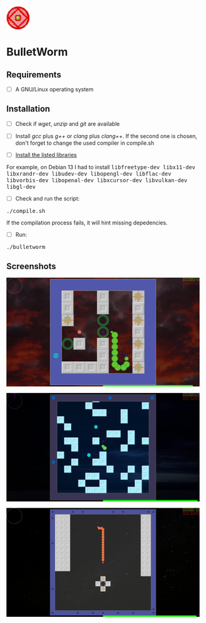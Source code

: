 <img src="Resources/Textures/icon.png" alt="logo" width="60"/>

# BulletWorm

## Requirements

- [ ] A GNU/Linux operating system

## Installation

- [ ] Check if *wget*, *unzip* and *git* are available

- [ ] Install *gcc* plus *g++* or *clang* plus *clang++*. If the second one is chosen, don't forget to change the used compiler in compile.sh

- [ ] [Install the listed libraries](https://www.sfml-dev.org/tutorials/2.6/compile-with-cmake.php#installing-dependencies)

For example, on Debian 13 I had to install <kbd>libfreetype-dev libx11-dev libxrandr-dev libudev-dev libopengl-dev libflac-dev libvorbis-dev libopenal-dev libxcursor-dev libvulkan-dev libgl-dev</kbd>

- [ ] Check and run the script:

<kbd>./compile.sh</kbd>

If the compilation process fails, it will hint missing depedencies.

- [ ] Run:

<kbd>./bulletworm</kbd>

## Screenshots

![Image 1](demo/screenshot_01.jpg)

![Image 3](demo/screenshot_03.jpg)

![Image 4](demo/screenshot_04.jpg)
